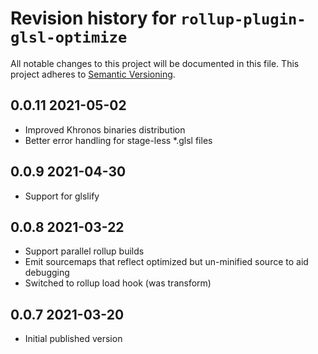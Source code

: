 # Revision history for `rollup-plugin-glsl-optimize`

All notable changes to this project will be documented in this file.
This project adheres to [Semantic Versioning](https://semver.org/).

## 0.0.11 2021-05-02
* Improved Khronos binaries distribution
* Better error handling for stage-less *.glsl files

## 0.0.9 2021-04-30
* Support for glslify

## 0.0.8 2021-03-22
* Support parallel rollup builds
* Emit sourcemaps that reflect optimized but un-minified source to aid debugging
* Switched to rollup load hook (was transform)

## 0.0.7 2021-03-20
* Initial published version